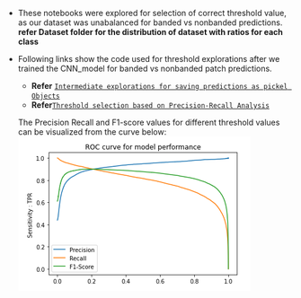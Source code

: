 - These notebooks were explored for selection of correct threshold value, as our dataset was unabalanced for banded vs nonbanded predictions.
**refer Dataset folder for the distribution of dataset with ratios for each class**

- Following links show the code used for threshold explorations after we trained the CNN_model for banded vs nonbanded patch predictions.

  - **Refer** [`Intermediate explorations for saving predictions as pickel Objects`](Saving_Predictions_as_pickle_objects.ipynb) <br>
  - **Refer**[`Threshold selection based on Precision-Recall Analysis`](Threshold_Analysis.ipynb)
  
  The Precision Recall and F1-score values for different threshold values can be visualized from the curve below:
  ![](precision_recall.PNG)
